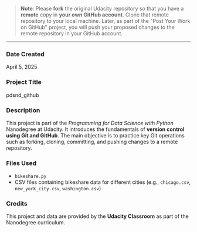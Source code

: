 > **Note**: Please **fork** the original Udacity repository so that you have a **remote** copy in **your own GitHub account**. Clone that remote repository to your local machine. Later, as part of the "Post Your Work on GitHub" project, you will push your proposed changes to the remote repository in your GitHub account.

---

### Date Created
April 5, 2025

### Project Title
pdsnd_github

### Description
This project is part of the *Programming for Data Science with Python* Nanodegree at Udacity. It introduces the fundamentals of **version control using Git and GitHub**. The main objective is to practice key Git operations such as forking, cloning, committing, and pushing changes to a remote repository.

### Files Used
- `bikeshare.py`  
- CSV files containing bikeshare data for different cities (e.g., `chicago.csv`, `new_york_city.csv`, `washington.csv`)

### Credits
This project and data are provided by the **Udacity Classroom** as part of the Nanodegree curriculum.


